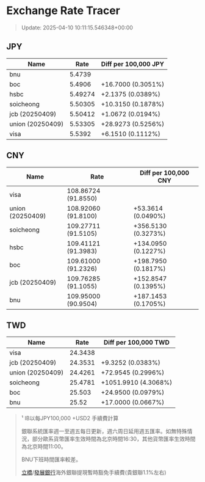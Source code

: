 # Exchange Rate Tracer

> Update: 2025-04-10 10:11:15.546348+00:00

## JPY

| Name             |    Rate | Diff per 100,000 JPY   |
|------------------|---------|------------------------|
| bnu              | 5.4739  |                        |
| boc              | 5.4906  | +16.7000 (0.3051%)     |
| hsbc             | 5.49274 | +2.1375 (0.0389%)      |
| soicheong        | 5.50305 | +10.3150 (0.1878%)     |
| jcb (20250409)   | 5.50412 | +1.0672 (0.0194%)      |
| union (20250409) | 5.53305 | +28.9273 (0.5256%)     |
| visa             | 5.5392  | +6.1510 (0.1112%)      |

## CNY

| Name             | Rate                | Diff per 100,000 CNY   |
|------------------|---------------------|------------------------|
| visa             | 108.86724	(91.8550) |                        |
| union (20250409) | 108.92060	(91.8100) | +53.3614 (0.0490%)     |
| soicheong        | 109.27711	(91.5105) | +356.5130 (0.3273%)    |
| hsbc             | 109.41121	(91.3983) | +134.0950 (0.1227%)    |
| boc              | 109.61000	(91.2326) | +198.7950 (0.1817%)    |
| jcb (20250409)   | 109.76285	(91.1055) | +152.8547 (0.1395%)    |
| bnu              | 109.95000	(90.9504) | +187.1453 (0.1705%)    |

## TWD

| Name             |    Rate | Diff per 100,000 TWD   |
|------------------|---------|------------------------|
| visa             | 24.3438 |                        |
| jcb (20250409)   | 24.3531 | +9.3252 (0.0383%)      |
| union (20250409) | 24.4261 | +72.9545 (0.2996%)     |
| soicheong        | 25.4781 | +1051.9910 (4.3068%)   |
| boc              | 25.503  | +24.9500 (0.0979%)     |
| bnu              | 25.52   | +17.0000 (0.0667%)     |


> ¹ IB以每JPY100,000 +USD2 手續費計算
>
> 銀聯系統匯率週一至週五每日更新，週六周日延用週五匯率。如無特殊情況，部分歐系貨幣匯率生效時間為北京時間16:30，其他貨幣匯率生效時間為北京時間11:00。
>
> BNU下班時間匯率較差。
>
> [立橋](https://www.wlbank.com.mo/uploads/ueditor/file/20181211/1544536513900230.pdf)/[發展銀行](https://www.mdb.com.mo/Service_Charges_20230728.pdf)海外銀聯提現暫時豁免手續費(貴銀聯1.1%左右)

